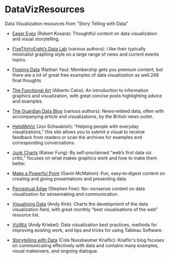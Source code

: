 # DataVizResources
Data Visualization resources from "Story Telling with Data"

* [Eager Eyes](https://eagereyes.org) (Robert Kosara): Thoughtful content on data visualization and visual storytelling.

* [FiveThirtyEight’s Data Lab](https://fivethirtyeight.com/datalab) (various authors): I like their typically minimalist graphing style on a large range of news and current events topics.

* [Flowing Data](https://flowingdata.com) (Nathan Yau): Membership gets you premium content, but there are a lot of great free examples of data visualization as well.248 final thoughts

* [The Functional Art](https://thefunctionalart.com) (Alberto Cairo): An introduction to information graphics and visualization, with great concise posts highlighting advice and examples.

* [The Guardian Data Blog](https://theguardian.com/data) (various authors): News‐related data, often with accompanying article and visualizations, by the British news outlet.

* [HelpMeViz](https://HelpMeViz.com) (Jon Schwabish): “Helping people with everyday visualizations,” this site allows you to submit a visual to receive feedback from readers or scan the archives for examples and corresponding conversations.

* [Junk Charts](https://junkcharts.typepad.com) (Kaiser Fung): By self‐proclaimed “web’s first data viz critic,” focuses on what makes graphics work and how to make them better.

* [Make a Powerful Point](https://makeapowerfulpoint.com) (Gavin McMahon): Fun, easy‐to‐digest content on creating and giving
presentations and presenting data.

* [Perceptual Edge](https://perceptualedge.com) (Stephen Few): No‐ nonsense content on data visualization for sensemaking and communication.

* [Visualising Data](https://visualisingdata.com) (Andy Kirk): Charts the development of the data visualization field, with great monthly “best visualisations of the web” resource list.

* [VizWiz](https://vizwiz.blogspot.com) (Andy Kriebel): Data visualization best practices, methods for improving existing work, and tips and tricks for using Tableau Software.

* [Storytelling with Data](https://storytellingwithdata.com) (Cole Nussbaumer Knaflic): Knaflic's blog focuses on communicating effectively with data and contains many examples, visual makeovers, and ongoing dialogue.

